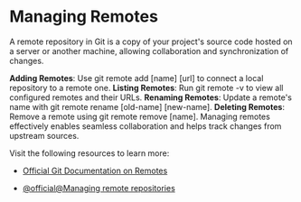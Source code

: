 # Managing Remotes

A remote repository in Git is a copy of your project's source code hosted on a server or another machine, allowing collaboration and synchronization of changes.

**Adding Remotes**: Use git remote add [name] [url] to connect a local repository to a remote one.
**Listing Remotes**: Run git remote -v to view all configured remotes and their URLs.
**Renaming Remotes**: Update a remote's name with git remote rename [old-name] [new-name].
**Deleting Remotes**: Remove a remote using git remote remove [name].
Managing remotes effectively enables seamless collaboration and helps track changes from upstream sources.

Visit the following resources to learn more:
- [Official Git Documentation on Remotes](https://git-scm.com/book/en/v2/Git-Basics-Working-with-Remotes)

- [@official@Managing remote repositories](https://docs.github.com/en/get-started/getting-started-with-git/managing-remote-repositories)
